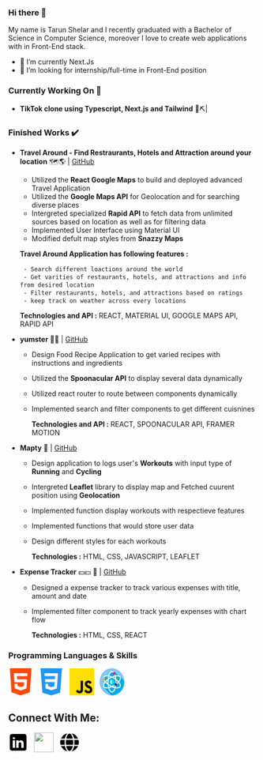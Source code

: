 ### Hi there 👋

My name is Tarun Shelar and I recently graduated with a Bachelor of Science in Computer Science, moreover I love to create web applications with in Front-End stack.

- 🌱 I’m currently Next.Js
- 👯 I’m looking for internship/full-time in Front-End position

### Currently Working On 🚀

- **TikTok clone using Typescript, Next.js and Tailwind** 📜⛏️|

### Finished Works ✔️

- **Travel Around - Find Restraurants, Hotels and Attraction around your location** 🗺️🌎 | <a href = "https://github.com/Taruun/Travel-Around-"> GitHub</a>

  - Utilized the **React Google Maps** to build and deployed advanced Travel Application
  - Utilized the **Google Maps API** for Geolocation and for searching diverse places
  - Intergreted specialized **Rapid API** to fetch data from unlimited sources based on location as well as for filtering data
  - Implemented User Interface using Material UI
  - Modified defult map styles from **Snazzy Maps**

  **Travel Around Application has following features :**

       - Search different loactions around the world
       - Get varities of restaurants, hotels, and attractions and info from desired location
       - Filter restaurants, hotels, and attractions based on ratings
       - keep track on weather across every locations

  **Technologies and API :** REACT, MATERIAL UI, GOOGLE MAPS API, RAPID API

- **yumster** 🥘🍞 | <a href = "https://github.com/Taruun/yumster"> GitHub</a>

  - Design Food Recipe Application to get varied recipes with instructions and ingredients
  - Utilized the **Spoonacular API** to display several data dynamically
  - Utilized react router to route between components dynamically
  - Implemented search and filter components to get different cuisnines

    **Technologies and API :** REACT, SPOONACULAR API, FRAMER MOTION

- **Mapty** 📍 | <a href = "https://github.com/Taruun/mapty"> GitHub</a>

  - Design application to logs user's **Workouts** with input type of **Running** and **Cycling**
  - Intergreted **Leaflet** library to display map and Fetched cuurent position using **Geolocation**
  - Implemented function display workouts with respectieve features
  - Implemented functions that would store user data
  - Design different styles for each workouts

    **Technologies :** HTML, CSS, JAVASCRIPT, LEAFLET

- **Expense Tracker** 💵💵 🔗 | <a href = "https://github.com/Taruun/Expese-Tracker"> GitHub</a>

  - Designed a expense tracker to track various expenses with title, amount and date
  - Implemented filter component to track yearly expenses with chart flow

    **Technologies :** HTML, CSS, REACT

### Programming Languages & Skills

<img src="https://raw.githubusercontent.com/Taruun/images/main/html-5.png" width="50px" height = "55px"/> &nbsp; <img src="https://raw.githubusercontent.com/Taruun/images/main/css-3.png"  width="50" height = "55"> &nbsp; <img src="https://raw.githubusercontent.com/Taruun/images/main/js%20(2).png"  width="50" height = "55"> &nbsp; <img src="https://raw.githubusercontent.com/Taruun/images/main/atom.png"  width="50" height = "55">

## Connect With Me:

<a href="https://www.linkedin.com/in/tarun-shelar-617192190/"><img src="https://raw.githubusercontent.com/simple-icons/simple-icons/4bf96a236bac3b4f06617753cf16caa2542b8d9d/icons/linkedin.svg" width = "40px" height = "40px"></a> &nbsp; <a href="mailto: tarunys2002@gmail.com"><img src="https://github.com/simple-icons/simple-icons/blob/develop/icons/gmail.svg" width = "40px" height = "40px"></a> &nbsp; <a href="https://taruun.github.io/personal-website/"><img src="https://raw.githubusercontent.com/Taruun/images/main/web.png" width = "40px" height = "40px"></a>
